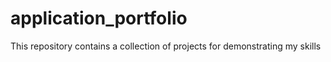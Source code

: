 # application_portfolio
This repository contains  a collection of projects for demonstrating my skills
